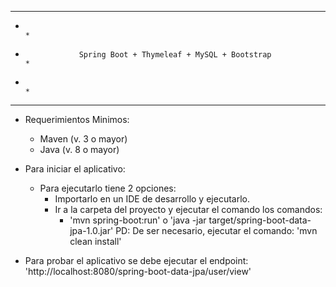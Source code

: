 *********************************************************************************
*                                                                               *                           
*                 Spring Boot + Thymeleaf + MySQL + Bootstrap                   *
*                                                                               *
*********************************************************************************

* Requerimientos Minimos:
  - Maven (v. 3 o mayor)
  - Java (v. 8 o mayor)
  
* Para iniciar el aplicativo:
  - Para ejecutarlo tiene 2 opciones:
     - Importarlo en un IDE de desarrollo y ejecutarlo.
     - Ir a la carpeta del proyecto y ejecutar el comando los comandos: 
        - 'mvn spring-boot:run' o 'java -jar target/spring-boot-data-jpa-1.0.jar'
	PD:  De ser necesario, ejecutar el comando: 'mvn clean install'
		  
* Para probar el aplicativo se debe ejecutar el endpoint: 
   'http://localhost:8080/spring-boot-data-jpa/user/view'

